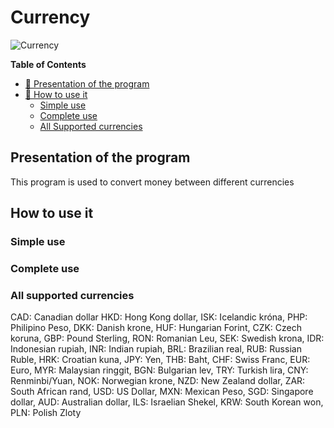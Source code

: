 # Currency 

![Currency](https://cdn1.iconfinder.com/data/icons/business-glyphs-3/128/120-512.png)

**Table of Contents**

- [🐣 Presentation of the program](#%E2%80%8D-presentation-of-the-program)
- [🎯 How to use it](#%E2%80%8D-how-to-use-it)
  - [Simple use](#simple-use)
  - [Complete use](#complete-use)
  - [All Supported currencies](#%E2%80%8D-all-supported-currencies)



## Presentation of the program

This program is used to convert money between different currencies

## How to use it

### Simple use

### Complete use
### All supported currencies

  CAD: Canadian dollar
  HKD: Hong Kong dollar,
  ISK: Icelandic króna,
  PHP: Philipino Peso,
  DKK: Danish krone,
  HUF: Hungarian Forint,
  CZK: Czech koruna,
  GBP: Pound Sterling,
  RON: Romanian Leu,
  SEK: Swedish krona,
  IDR: Indonesian rupiah,
  INR: Indian rupiah,
  BRL: Brazilian real,
  RUB: Russian Ruble,
  HRK: Croatian kuna,
  JPY: Yen,
  THB: Baht,
  CHF: Swiss Franc,
  EUR: Euro,
  MYR: Malaysian ringgit,
  BGN: Bulgarian lev,
  TRY: Turkish lira,
  CNY: Renminbi/Yuan,
  NOK: Norwegian krone,
  NZD: New Zealand dollar,
  ZAR: South African rand,
  USD: US Dollar,
  MXN: Mexican Peso,
  SGD: Singapore dollar,
  AUD: Australian dollar,
  ILS: Israelian Shekel,
  KRW: South Korean won,
  PLN: Polish Zloty